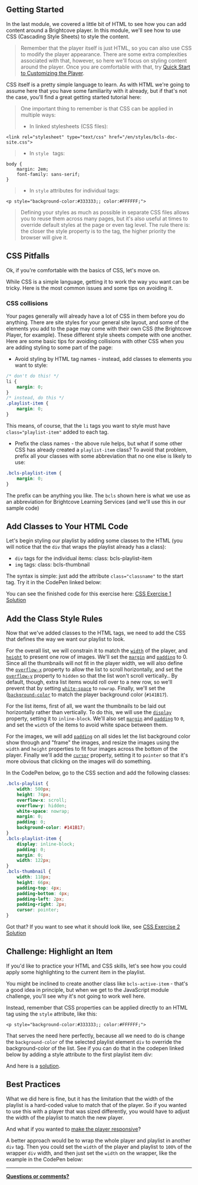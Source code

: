<!--
{
"name": "css-module",
"version" : "0.1",
"title" : "CSS Essentials for the Brightcove Player",
"description" : "Learn to style content around the Brightcove Player using CSS",
"homepage" : "//docs.brightcove.com/en/video-cloud/index.html",
"freshnessDate" : 2015-09-11,
"license" : "CC BY 4.0"
}
-->

<!-- @section -->

## Getting Started

In the last module, we covered a little bit of HTML to see how you can add content around a Brightcove player. In this module, we'll see how to use CSS (Cascading Style Sheets) to style the content.

> Remember that the player itself is just HTML, so you can also use CSS to modify the player appearance. There are some extra complexities associated with that, however, so here we'll focus on styling content around the player. Once you are comfortable with that, try [Quick Start to Customizing the Player](http://docs.brightcove.com/en/video-cloud/brightcove-player/guides/customize-quick-start.html).

CSS itself is a pretty simple language to learn. As with HTML we're going to assume here that you have some familiarity with it already, but if that's not the case, you'll find a great getting started tutorial here:

<!-- @link, "url" : "https://developer.mozilla.org/en-US/docs/Web/CSS", "text": "MDN CSS Tutorial" -->

> One important thing to remember is that CSS can be applied in multiple ways:
>
> - In linked stylesheets (CSS files):
>
```
<link rel="stylesheet" type="text/css" href="/en/styles/bcls-doc-site.css">
```
> - In `style ` tags:
>
```
body {
    margin: 2em;
    font-family: sans-serif;
}
```
> - In `style` attributes for individual tags:
>
```
<p style="background-color:#333333;; color:#FFFFFF;">
```
>
> Defining your styles as much as possible in separate CSS files allows you to reuse them across many pages, but it's also useful at times to override default styles at the page or even tag level. The rule there is: the closer the style property is to the tag, the higher priority the browser will give it.

<!-- @section -->

## CSS Pitfalls

Ok, if you're comfortable with the basics of CSS, let's move on.

While CSS is a simple language, getting it to work the way you want can be tricky. Here is the most common issues and some tips on avoiding it.

### CSS collisions

Your pages generally will already have a lot of CSS in them before you do anything. There are site styles for your general site layout, and some of the elements you add to the page may come with their own CSS (the Brightcove Player, for example). These different style sheets compete with one another. Here are some basic tips for avoiding collisions with other CSS when you are adding styling to some part of the page:

- Avoid styling by HTML tag names - instead, add classes to elements you want to style:

```css
/* don't do this! */
li {
    margin: 0;
}
/* instead, do this */
.playlist-item {
    margin: 0;
}
```

This means, of course, that the `li` tags you want to style must have `class="playlist-item"` added to each tag.

- Prefix the class names - the above rule helps, but what if some other CSS has already created a `playlist-item` class? To avoid that problem, prefix all your classes with some abbreviation that no one else is likely to use:

```css
.bcls-playlist-item {
    margin: 0;
}
```

The prefix can be anything you like. The `bcls` shown here is what we use as an abbreviation for Brightcove Learning Services (and we'll use this in our sample code)

<!-- @section -->

## Add Classes to Your HTML Code

Let's begin styling our playlist by adding some classes to the HTML (you will notice that the `div` that wraps the playlist already has a class):

- `div` tags for the individual items: class: bcls-playlist-item
- `img` tags: class: bcls-thumbnail

The syntax is simple: just add the attribute `class="classname"` to the start tag. Try it in the CodePen linked below:

<!-- @link, "url" : "https://codepen.io/team/bcls/pen/qOORog", "text": "Add Class Attributes" -->

You can see the finished code for this exercise here: [CSS Exercise 1 Solution](https://codepen.io/team/bcls/pen/OyyWZN)

<!-- @section -->

## Add the Class Style Rules

Now that we've added classes to the HTML tags, we need to add the CSS that defines the way we want our playlist to look.

For the overall list, we will constrain it to match the [`width`](https://developer.mozilla.org/en-US/docs/Web/CSS/width) of the player, and [`height`](https://developer.mozilla.org/en-US/docs/Web/CSS/height) to present one row of images. We'll set the [`margin`](https://developer.mozilla.org/en-US/docs/Web/CSS/margin) and [`padding`](https://developer.mozilla.org/en-US/docs/Web/CSS/padding) to 0. Since all the thumbnails will not fit in the player width, we will also define the [`overflow-x`](https://developer.mozilla.org/en-US/docs/Web/CSS/overflow-x) property to allow the list to scroll horizontally, and set the [`overflow-y`](https://developer.mozilla.org/en-US/docs/Web/CSS/overflow-y) property to `hidden` so that the list won't scroll vertically.. By default, though, extra list items would roll over to a new row, so we'll prevent that by setting [`white-space`](https://developer.mozilla.org/en-US/docs/Web/CSS/white-space) to `nowrap`. Finally, we'll set the ([`background-color`](https://developer.mozilla.org/en-US/docs/Web/CSS/background-color) to match the player background color (`#141B17`).

For the list items, first of all, we want the thumbnails to be laid out horizontally rather than vertically. To do this, we will use the [`display`](https://developer.mozilla.org/en-US/docs/Web/CSS/display) property, setting it to `inline-block`. We'll also set [`margin`](https://developer.mozilla.org/en-US/docs/Web/CSS/margin) and [`padding`](https://developer.mozilla.org/en-US/docs/Web/CSS/padding) to `0`, and set the `width` of the items to avoid white space between them.

For the images, we will add [`padding`](https://developer.mozilla.org/en-US/docs/Web/CSS/padding) on all sides let the list background color show through and "frame" the images, and resize the images using the `width` and `height` properties to fit four images across the bottom of the player. Finally we'll add the [`cursor`](https://developer.mozilla.org/en-US/docs/Web/CSS/cursor) property, setting it to `pointer` so that it's more obvious that clicking on the images will do something.

In the CodePen below, go to the CSS section and add the following classes:

```css
.bcls-playlist {
    width: 500px;
    height: 74px;
    overflow-x: scroll;
    overflow-y: hidden;
    white-space: nowrap;
    margin: 0;
    padding: 0;
    background-color: #141B17;
}
.bcls-playlist-item {
    display: inline-block;
    padding: 0;
    margin: 0;
    width: 122px;
}
.bcls-thumbnail {
    width: 118px;
    height: 66px;
    padding-top: 4px;
    padding-bottom: 4px;
    padding-left: 2px;
    padding-right: 2px;
    cursor: pointer;
}
```

<!-- @link, "url" : "https://codepen.io/team/bcls/pen/OyyWZN", "text": "Add CSS Classes" -->

Got that? If you want to see what it should look like, see [CSS Exercise 2 Solution](https://codepen.io/team/bcls/pen/ZbbLjx)

<!-- @section -->

## Challenge: Highlight an Item

If you'd like to practice your HTML and CSS skills, let's see how you could apply some highlighting to the current item in the playlist.

You might be inclined to create another class like `bcls-active-item` - that's a good idea in principle, but when we get to the JavaScript module challenge, you'll see why it's not going to work well here.

Instead, remember that CSS properties can be applied directly to an HTML tag using the `style` attribute, like this:

```
<p style="background-color:#333333;; color:#FFFFFF;">
```

That serves the need here perfectly, because all we need to do is change the `background-color` of the selected playlist element `div` to override the background-color of the list. See if you can do that in the codepen linked below by adding a style attribute to the first playlist item div:

<!-- @link, "url" : "https://codepen.io/team/bcls/pen/GpNqOy", "text": "Challenge Exercise" -->

And here is a [solution](https://codepen.io/team/bcls/pen/NGbRgW).

<!-- @section -->

## Best Practices

What we did here is fine, but it has the limitation that the width of the playlist is a hard-coded value to match that of the player. So if you wanted to use this with a player that was sized differently, you would have to adjust the width of the playlist to match the new player.

And what if you wanted to [make the player responsive](http://docs.brightcove.com/en/video-cloud/brightcove-player/samples/responsive-sizing.html)?

A better approach would be to wrap the whole player and playlist in another `div` tag. Then you could set the `width` of the player and playlist to `100%` of the wrapper `div` width, and then just set the `width` on the wrapper, like the example in the CodePen below:

<!-- @link, "url" : "http://codepen.io/team/bcls/pen/pjjROd", "text": "Video Player and Playlist in DIV Wrapper" -->

***
**<a id="feedbackMail" href="mailto:docs@brightcove.com?subject=Outlearn-Tutorial">Questions or comments?</a>**
